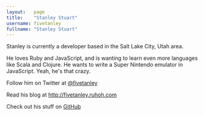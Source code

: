 ```yaml
---
layout:   page
title:    "Stanley Stuart"
username: fivetanley
fullname: "Stanley Stuart"
---
```


Stanley is currently a developer based in the Salt Lake City, Utah area.

He loves Ruby and JavaScript, and is wanting to learn even more languages like
Scala and Clojure. He wants to write a Super Nintendo emulator in JavaScript.
Yeah, he's that crazy.

Follow him on Twitter at [@fivetanley](http://twitter.com/fivetanley)

Read his blog at <http://fivetanley.ruhoh.com>

Check out his stuff on [GitHub](https://github.com/fivetanley)
